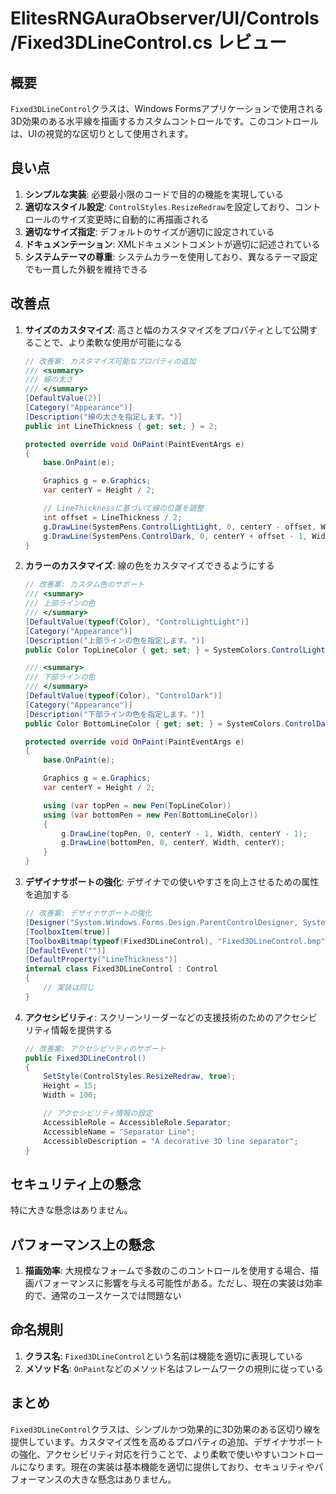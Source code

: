 # ElitesRNGAuraObserver/UI/Controls/Fixed3DLineControl.cs レビュー

## 概要

`Fixed3DLineControl`クラスは、Windows Formsアプリケーションで使用される3D効果のある水平線を描画するカスタムコントロールです。このコントロールは、UIの視覚的な区切りとして使用されます。

## 良い点

1. **シンプルな実装**: 必要最小限のコードで目的の機能を実現している
2. **適切なスタイル設定**: `ControlStyles.ResizeRedraw`を設定しており、コントロールのサイズ変更時に自動的に再描画される
3. **適切なサイズ指定**: デフォルトのサイズが適切に設定されている
4. **ドキュメンテーション**: XMLドキュメントコメントが適切に記述されている
5. **システムテーマの尊重**: システムカラーを使用しており、異なるテーマ設定でも一貫した外観を維持できる

## 改善点

1. **サイズのカスタマイズ**: 高さと幅のカスタマイズをプロパティとして公開することで、より柔軟な使用が可能になる

   ```csharp
   // 改善案: カスタマイズ可能なプロパティの追加
   /// <summary>
   /// 線の太さ
   /// </summary>
   [DefaultValue(2)]
   [Category("Appearance")]
   [Description("線の太さを指定します。")]
   public int LineThickness { get; set; } = 2;

   protected override void OnPaint(PaintEventArgs e)
   {
       base.OnPaint(e);

       Graphics g = e.Graphics;
       var centerY = Height / 2;

       // LineThicknessに基づいて線の位置を調整
       int offset = LineThickness / 2;
       g.DrawLine(SystemPens.ControlLightLight, 0, centerY - offset, Width, centerY - offset);
       g.DrawLine(SystemPens.ControlDark, 0, centerY + offset - 1, Width, centerY + offset - 1);
   }
   ```

2. **カラーのカスタマイズ**: 線の色をカスタマイズできるようにする

   ```csharp
   // 改善案: カスタム色のサポート
   /// <summary>
   /// 上部ラインの色
   /// </summary>
   [DefaultValue(typeof(Color), "ControlLightLight")]
   [Category("Appearance")]
   [Description("上部ラインの色を指定します。")]
   public Color TopLineColor { get; set; } = SystemColors.ControlLightLight;

   /// <summary>
   /// 下部ラインの色
   /// </summary>
   [DefaultValue(typeof(Color), "ControlDark")]
   [Category("Appearance")]
   [Description("下部ラインの色を指定します。")]
   public Color BottomLineColor { get; set; } = SystemColors.ControlDark;

   protected override void OnPaint(PaintEventArgs e)
   {
       base.OnPaint(e);

       Graphics g = e.Graphics;
       var centerY = Height / 2;

       using (var topPen = new Pen(TopLineColor))
       using (var bottomPen = new Pen(BottomLineColor))
       {
           g.DrawLine(topPen, 0, centerY - 1, Width, centerY - 1);
           g.DrawLine(bottomPen, 0, centerY, Width, centerY);
       }
   }
   ```

3. **デザイナサポートの強化**: デザイナでの使いやすさを向上させるための属性を追加する

   ```csharp
   // 改善案: デザイナサポートの強化
   [Designer("System.Windows.Forms.Design.ParentControlDesigner, System.Design", typeof(IDesigner))]
   [ToolboxItem(true)]
   [ToolboxBitmap(typeof(Fixed3DLineControl), "Fixed3DLineControl.bmp")]
   [DefaultEvent("")]
   [DefaultProperty("LineThickness")]
   internal class Fixed3DLineControl : Control
   {
       // 実装は同じ
   }
   ```

4. **アクセシビリティ**: スクリーンリーダーなどの支援技術のためのアクセシビリティ情報を提供する

   ```csharp
   // 改善案: アクセシビリティのサポート
   public Fixed3DLineControl()
   {
       SetStyle(ControlStyles.ResizeRedraw, true);
       Height = 15;
       Width = 100;

       // アクセシビリティ情報の設定
       AccessibleRole = AccessibleRole.Separator;
       AccessibleName = "Separator Line";
       AccessibleDescription = "A decorative 3D line separator";
   }
   ```

## セキュリティ上の懸念

特に大きな懸念はありません。

## パフォーマンス上の懸念

1. **描画効率**: 大規模なフォームで多数のこのコントロールを使用する場合、描画パフォーマンスに影響を与える可能性がある。ただし、現在の実装は効率的で、通常のユースケースでは問題ない

## 命名規則

1. **クラス名**: `Fixed3DLineControl`という名前は機能を適切に表現している
2. **メソッド名**: `OnPaint`などのメソッド名はフレームワークの規則に従っている

## まとめ

`Fixed3DLineControl`クラスは、シンプルかつ効果的に3D効果のある区切り線を提供しています。カスタマイズ性を高めるプロパティの追加、デザイナサポートの強化、アクセシビリティ対応を行うことで、より柔軟で使いやすいコントロールになります。現在の実装は基本機能を適切に提供しており、セキュリティやパフォーマンスの大きな懸念はありません。
